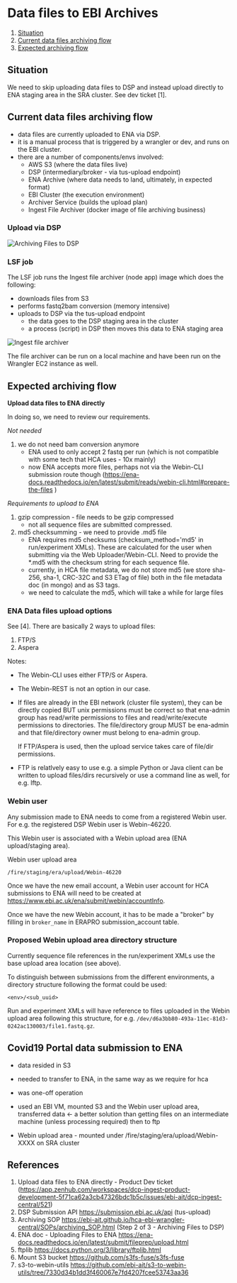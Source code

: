 # Data files to EBI Archives

1. [Situation](#situation)
2. [Current data files archiving flow](#current-data-files-archiving-flow)
3. [Expected archiving flow](#expected-archiving-flow)


## Situation


We need to skip uploading data files to DSP and instead upload directly to ENA staging area in the SRA cluster. See dev ticket [1]. 


## Current data files archiving flow

- data files are currently uploaded to ENA via DSP.
- it is a manual process that is triggered by a wrangler or dev, and runs on the EBI cluster.
- there are a number of components/envs involved:
    - AWS S3 (where the data files live)
    - DSP (intermediary/broker - via tus-upload endpoint)
    - ENA Archive (where data needs to land, ultimately, in expected format)
    - EBI Cluster (the execution environment)
    - Archiver Service (builds the upload plan)
    - Ingest File Archiver (docker image of file archiving business)


### Upload via DSP
![Archiving Files to DSP](http://www.plantuml.com/plantuml/proxy?cache=no&src=https://raw.githubusercontent.com/ebi-ait/ingest-archiver/prabh-t-patch-1/doc/dsp_upload.diag)


### LSF job
The LSF job runs the Ingest file archiver (node app) image which does the following:

- downloads files from S3
- performs fastq2bam conversion (memory intensive)
- uploads to DSP via the tus-upload endpoint 
    - the data goes to the DSP staging area in the cluster
    - a process (script) in DSP then moves this data to ENA staging area

![Ingest file archiver](http://www.plantuml.com/plantuml/proxy?cache=no&src=https://raw.githubusercontent.com/ebi-ait/ingest-archiver/prabh-t-patch-1/doc/ingest_file_archiver.diag)


The file archiver can be run on a local machine and have been run on the Wrangler EC2 instance as well.


## Expected archiving flow

__Upload data files to ENA directly__

In doing so, we need to review our requirements.

_Not needed_

1. we do not need bam conversion anymore
    - ENA used to only accept 2 fastq per run (which is not compatible with some tech that HCA uses - 10x mainly)
    - now ENA accepts more files, perhaps not via the Webin-CLI submission route though (https://ena-docs.readthedocs.io/en/latest/submit/reads/webin-cli.html#prepare-the-files )


_Requirements to upload to ENA_

1. gzip compression - file needs to be gzip compressed
    - not all sequence files are submitted compressed.
2. md5 checksumming - we need to provide .md5 file
    - ENA requires md5 checksums (checksum_method='md5' in run/experiment XMLs). These are calculated for the user when submitting via the Web Uploader/Webin-CLI. Need to provide the *.md5 with the checksum string for each sequence file.
    - currently, in HCA file metadata, we do not store md5 (we store sha-256, sha-1, CRC-32C and S3 ETag of file) both in the file metadata doc (in mongo) and as S3 tags.
    - we need to calculate the md5, which will take a while for large files


### ENA Data files upload options
See [4]. There are basically 2 ways to upload files:
1. FTP/S 
2. Aspera 

Notes:
- The Webin-CLI uses either FTP/S or Aspera.
- The Webin-REST is not an option in our case.
- If files are already in the EBI network (cluster file system), they can be directly copied BUT unix permissions must be correct so that ena-admin group has read/write permissions to files and read/write/execute permissions to directories. The file/directory group MUST be ena-admin and that file/directory owner must belong to ena-admin group.

    If FTP/Aspera is used, then the upload service takes care of file/dir permissions.
- FTP is relatlvely easy to use e.g. a simple Python or Java client can be written to upload files/dirs recursively or use a command line as well, for e.g. lftp.

### Webin user 

Any submission made to ENA needs to come from a registered Webin user. For e.g. the registered DSP Webin user is Webin-46220. 

This Webin user is associated with a Webin upload area (ENA upload/staging area).

Webin user upload area
```
/fire/staging/era/upload/Webin-46220
```

Once we have the new email account, a Webin user account for HCA submissions to ENA will need to be created at https://www.ebi.ac.uk/ena/submit/webin/accountInfo.

Once we have the new Webin account, it has to be made a "broker" by filling in `broker_name` in ERAPRO submission_account table.




### Proposed Webin upload area directory structure

Currently sequence file references in the run/experiment XMLs use the base upload area location (see above).

To distinguish between submissions from the different environments, a directory structure following the format could be used:

```
<env>/<sub_uuid>
```

Run and experiment XMLs will have reference to files uploaded in the Webin upload area following this structure, for e.g. `/dev/d6a3bb80-493a-11ec-81d3-0242ac130003/file1.fastq.gz`.



## Covid19 Portal data submission to ENA

- data resided in S3
- needed to transfer to ENA, in the same way as we require for hca
- was one-off operation
- used an EBI VM, mounted S3 and the Webin user upload area, transferred data <- a better solution than getting files on an intermediate machine (unless processing required) then to ftp

- Webin upload area - mounted under /fire/staging/era/upload/Webin-XXXX on SRA cluster


## References
1. Upload data files to ENA directly - Product Dev ticket (https://app.zenhub.com/workspaces/dcp-ingest-product-development-5f71ca62a3cb47326bdc1b5c/issues/ebi-ait/dcp-ingest-central/521)
2. DSP Submission API https://submission.ebi.ac.uk/api (tus-upload)
3. Archiving SOP https://ebi-ait.github.io/hca-ebi-wrangler-central/SOPs/archiving_SOP.html (Step 2 of 3 - Archiving Files to DSP)
4. ENA doc - Uploading Files to ENA https://ena-docs.readthedocs.io/en/latest/submit/fileprep/upload.html
5. ftplib https://docs.python.org/3/library/ftplib.html
6. Mount S3 bucket https://github.com/s3fs-fuse/s3fs-fuse
7. s3-to-webin-utils https://github.com/ebi-ait/s3-to-webin-utils/tree/7330d34b1dd3f460067e7fd4207fcee53743aa36

